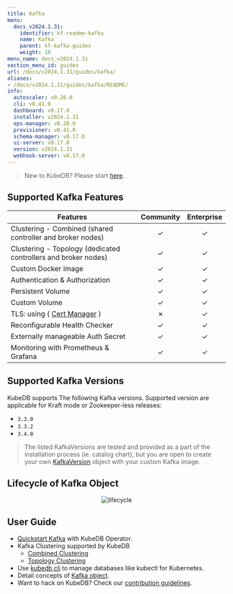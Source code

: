 ```yaml
---
title: Kafka
menu:
  docs_v2024.1.31:
    identifier: kf-readme-kafka
    name: Kafka
    parent: kf-kafka-guides
    weight: 10
menu_name: docs_v2024.1.31
section_menu_id: guides
url: /docs/v2024.1.31/guides/kafka/
aliases:
- /docs/v2024.1.31/guides/kafka/README/
info:
  autoscaler: v0.26.0
  cli: v0.41.0
  dashboard: v0.17.0
  installer: v2024.1.31
  ops-manager: v0.28.0
  provisioner: v0.41.0
  schema-manager: v0.17.0
  ui-server: v0.17.0
  version: v2024.1.31
  webhook-server: v0.17.0
---
```


> New to KubeDB? Please start [here](/docs/v2024.1.31/README).

## Supported Kafka Features


| Features                                                       | Community | Enterprise |
|----------------------------------------------------------------|:---------:|:----------:|
| Clustering - Combined (shared controller and broker nodes)     | &#10003;  |  &#10003;  |
| Clustering - Topology (dedicated controllers and broker nodes) | &#10003;  |  &#10003;  |
| Custom Docker Image                                            | &#10003;  |  &#10003;  |
| Authentication & Authorization                                 | &#10003;  |  &#10003;  |
| Persistent Volume                                              | &#10003;  |  &#10003;  |
| Custom Volume                                                  | &#10003;  |  &#10003;  |
| TLS: using ( [Cert Manager](https://cert-manager.io/docs/) )   | &#10007;  |  &#10003;  |
| Reconfigurable Health Checker                                  | &#10003;  |  &#10003;  |
| Externally manageable Auth Secret                              | &#10003;  |  &#10003;  |
| Monitoring with Prometheus & Grafana                           | &#10003;  |  &#10003;  |

## Supported Kafka Versions

KubeDB supports The following Kafka versions. Supported version are applicable for Kraft mode or Zookeeper-less releases:
- `3.3.0`
- `3.3.2`
- `3.4.0`

> The listed KafkaVersions are tested and provided as a part of the installation process (ie. catalog chart), but you are open to create your own [KafkaVersion](/docs/v2024.1.31/guides/kafka/concepts/catalog) object with your custom Kafka image.

## Lifecycle of Kafka Object

<!---
ref : https://cacoo.com/diagrams/4PxSEzhFdNJRIbIb/0281B
--->

<p align="center">
<img alt="lifecycle"  src="/docs/v2024.1.31/images/kafka/Kafka-CRD-Lifecycle.png">
</p>

## User Guide 
- [Quickstart Kafka](/docs/v2024.1.31/guides/kafka/quickstart/overview/) with KubeDB Operator.
- Kafka Clustering supported by KubeDB
  - [Combined Clustering](/docs/v2024.1.31/guides/kafka/clustering/combined-cluster/)
  - [Topology Clustering](/docs/v2024.1.31/guides/kafka/clustering/topology-cluster/)
- Use [kubedb cli](/docs/v2024.1.31/guides/kafka/cli/cli) to manage databases like kubectl for Kubernetes.
- Detail concepts of [Kafka object](/docs/v2024.1.31/guides/kafka/concepts/kafka).
- Want to hack on KubeDB? Check our [contribution guidelines](/docs/v2024.1.31/CONTRIBUTING).
